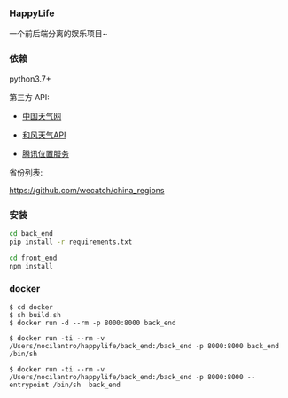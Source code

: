 ### HappyLife

一个前后端分离的娱乐项目~


### 依赖

python3.7+

第三方 API:    

- <a href="https://cj.weather.com.cn/plugin/standard" target="_blank">中国天气网</a>

- <a href="https://dev.qweather.com/docs/api/" target="_blank">和风天气API</a>        

- <a href="https://lbs.qq.com/service/webService/webServiceGuide/webServiceDistrict" target="_blank">腾讯位置服务</a>

省份列表:   

<a href="https://github.com/wecatch/china_regions" target="_blank">https://github.com/wecatch/china_regions</a>        



### 安装

```bash
cd back_end
pip install -r requirements.txt

cd front_end
npm install
```

### docker

```
$ cd docker
$ sh build.sh
$ docker run -d --rm -p 8000:8000 back_end

$ docker run -ti --rm -v /Users/nocilantro/happylife/back_end:/back_end -p 8000:8000 back_end /bin/sh

$ docker run -ti --rm -v /Users/nocilantro/happylife/back_end:/back_end -p 8000:8000 --entrypoint /bin/sh  back_end
```